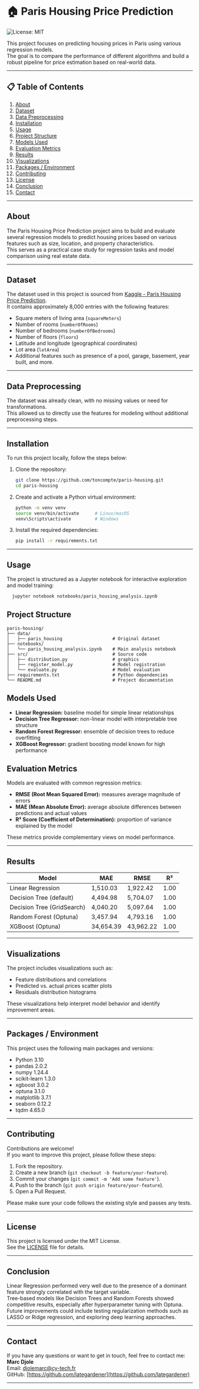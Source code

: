# 🏠 Paris Housing Price Prediction


![License: MIT](https://img.shields.io/badge/License-MIT-yellow.svg)

This project focuses on predicting housing prices in Paris using various regression models.  
The goal is to compare the performance of different algorithms and build a robust pipeline for price estimation based on real-world data.

---

## 📋 Table of Contents

1. [About](#about)
2. [Dataset](#dataset)
3. [Data Preprocessing](#data-preprocessing)
4. [Installation](#installation)
5. [Usage](#usage)
6. [Project Structure](#project-structure)
7. [Models Used](#models-used)
8. [Evaluation Metrics](#evaluation-metrics)
9. [Results](#results)
10. [Visualizations](#visualizations)
11. [Packages / Environment](#packages--environment)
12. [Contributing](#contributing)
13. [License](#license)
14. [Conclusion](#conclusion)
15. [Contact](#contact)

---

## About

The Paris Housing Price Prediction project aims to build and evaluate several regression models to predict housing prices based on various features such as size, location, and property characteristics.  
This serves as a practical case study for regression tasks and model comparison using real estate data.

---

## Dataset

The dataset used in this project is sourced from [Kaggle - Paris Housing Price Prediction](https://www.kaggle.com/datasets/mssmartypants/paris-housing-price-prediction).  
It contains approximately 8,000 entries with the following features:

- Square meters of living area (`squareMeters`)
- Number of rooms (`numberOfRooms`)
- Number of bedrooms (`numberOfBedrooms`)
- Number of floors (`floors`)
- Latitude and longitude (geographical coordinates)
- Lot area (`lotArea`)
- Additional features such as presence of a pool, garage, basement, year built, and more.
---

## Data Preprocessing

The dataset was already clean, with no missing values or need for transformations.  
This allowed us to directly use the features for modeling without additional preprocessing steps.

---

## Installation

To run this project locally, follow the steps below:

1. Clone the repository:

    ```bash
    git clone https://github.com/toncompte/paris-housing.git
    cd paris-housing
    ```

2. Create and activate a Python virtual environment:

    ```bash
    python -m venv venv
    source venv/bin/activate      # Linux/macOS
    venv\Scripts\activate         # Windows
    ```

3. Install the required dependencies:

    ```bash
    pip install -r requirements.txt
    ```

---

## Usage

The project is structured as a Jupyter notebook for interactive exploration and model training:

   ```bash
     jupyter notebook notebooks/paris_housing_analysis.ipynb
   ```
## Project Structure

```
paris-housing/
├── data/
│   ├── paris_housing                   # Original dataset
├── notebooks/
│   └── paris_housing_analysis.ipynb    # Main analysis notebook
├── src/                                # Source code
│   ├── distribution.py                 # graphics
│   ├── register_model.py               # Model registration
│   └── evaluate.py                     # Model evaluation
├── requirements.txt                    # Python dependencies
└── README.md                           # Project documentation
```

## Models Used

- **Linear Regression:** baseline model for simple linear relationships
- **Decision Tree Regressor:** non-linear model with interpretable tree structure
- **Random Forest Regressor:** ensemble of decision trees to reduce overfitting
- **XGBoost Regressor:** gradient boosting model known for high performance

## Evaluation Metrics

Models are evaluated with common regression metrics:

- **RMSE (Root Mean Squared Error):** measures average magnitude of errors
- **MAE (Mean Absolute Error):** average absolute differences between predictions and actual values
- **R² Score (Coefficient of Determination):** proportion of variance explained by the model

These metrics provide complementary views on model performance.

---
## Results


| Model                    | MAE      | RMSE     | R²   |
|--------------------------|----------|----------|------|
| Linear Regression        | 1,510.03 | 1,922.42 | 1.00 |
| Decision Tree (default)  | 4,494.98 | 5,704.07 | 1.00 |
| Decision Tree (GridSearch)| 4,040.20 | 5,097.64 | 1.00 |
| Random Forest (Optuna)   | 3,457.94 | 4,793.16 | 1.00 |
| XGBoost (Optuna)         | 34,654.39| 43,962.22| 1.00 |
---

## Visualizations

The project includes visualizations such as:

- Feature distributions and correlations
- Predicted vs. actual prices scatter plots
- Residuals distribution histograms

These visualizations help interpret model behavior and identify improvement areas.

---
## Packages / Environment

This project uses the following main packages and versions:

- Python 3.10
- pandas 2.0.2
- numpy 1.24.4
- scikit-learn 1.3.0
- xgboost 3.0.2
- optuna 3.1.0
- matplotlib 3.7.1
- seaborn 0.12.2
- tqdm 4.65.0

---

## Contributing

Contributions are welcome!  
If you want to improve this project, please follow these steps:

1. Fork the repository.
2. Create a new branch (`git checkout -b feature/your-feature`).
3. Commit your changes (`git commit -m 'Add some feature'`).
4. Push to the branch (`git push origin feature/your-feature`).
5. Open a Pull Request.

Please make sure your code follows the existing style and passes any tests.

---

## License

This project is licensed under the MIT License.  
See the [LICENSE](./LICENSE) file for details.

---

## Conclusion

Linear Regression performed very well due to the presence of a dominant feature strongly correlated with the target variable.  
Tree-based models like Decision Trees and Random Forests showed competitive results, especially after hyperparameter tuning with Optuna.  
Future improvements could include testing regularization methods such as LASSO or Ridge regression, and exploring deep learning approaches.

---

## Contact

If you have any questions or want to get in touch, feel free to contact me:  
**Marc Djole**  
Email: [djolemarc@cy-tech.fr](mailto:djolemarc@cy-tech.fr)  
GitHub: [https://github.com/lategardener](https://github.com/lategardener)

---

